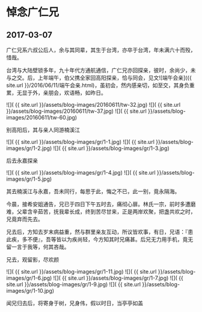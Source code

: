 悼念广仁兄
========================

2017-03-07
------------------------
广仁兄系六叔公后人，余与其同辈，其生于台湾，亦卒于台湾，年未满六十而殁，惜哉。

台湾与大陆壁锁多年，九十年代方通航通信，广仁兄亦回探亲，彼时，余尚少，未与之交。后，上年端午，伯父携全家回高阳探亲，恰与同会，见文![端午会亲]({{ site.url }}/2016/06/11/端午会亲.html)，虽初会，然内感亲切，如至交，其身负重累，无显于外，亲朋会，欢语畅，如昨日。

![]( {{ site.url }}/assets/blog-images/20160611/tw-32.jpg)
![]( {{ site.url }}/assets/blog-images/20160611/tw-37.jpg)
![]( {{ site.url }}/assets/blog-images/20160611/tw-60.jpg)

别高阳后，其与亲人同游楠溪江

![]( {{ site.url }}/assets/blog-images/gr/1-1.jpg)
![]( {{ site.url }}/assets/blog-images/gr/1-2.jpg)
![]( {{ site.url }}/assets/blog-images/gr/1-3.jpg)

后去永嘉探亲

![]( {{ site.url }}/assets/blog-images/gr/1-4.jpg)
![]( {{ site.url }}/assets/blog-images/gr/1-5.jpg)

其去楠溪江与永嘉，吾未同行，每思于此，悔之不已，此一别，竟永隔海。

今晨，接希安姐通告，兄已于四日下午五时去，痛彻心扉。林氏一宗，前时多遭磨难，父辈含辛茹苦，抚我辈长成，终到苦尽甘来，正是两岸欢聚，把盏共欢之时，兄竟弃而先去。

兄去后，方知去岁末病益重，然与群里亲友互动，所议皆欢事，有日，兄语：『患此疾，多不便』，吾等皆以为疾尚轻，今方知其时兄痛甚。后兄无力用手机，竟无留一言于我等，何其吝哉。

兄去，观留影，尽欢颜

![]( {{ site.url }}/assets/blog-images/gr/1-11.jpg)
![]( {{ site.url }}/assets/blog-images/gr/1-6.jpg)
![]( {{ site.url }}/assets/blog-images/gr/1-7.jpg)
![]( {{ site.url }}/assets/blog-images/gr/1-9.jpg)
![]( {{ site.url }}/assets/blog-images/gr/1-10.jpg)

闻兄归去后，将寄身于树，兄身伟，假以时日，当亭亭如盖